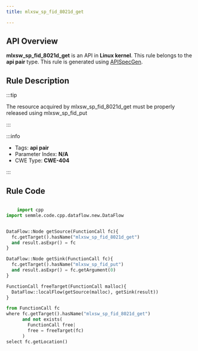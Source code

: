 ```yaml
---
title: mlxsw_sp_fid_8021d_get

---
```



## API Overview
**mlxsw_sp_fid_8021d_get** is an API in **Linux kernel**. This rule belongs to the **api pair** type. This rule is generated using [APISpecGen](../../tools/APISpecGen).
## Rule Description

:::tip

The resource acquired by mlxsw_sp_fid_8021d_get must be properly released using mlxsw_sp_fid_put

:::

:::info

- Tags: **api pair**
- Parameter Index: **N/A**
- CWE Type: **CWE-404**

:::

## Rule Code
```python

    import cpp
import semmle.code.cpp.dataflow.new.DataFlow


DataFlow::Node getSource(FunctionCall fc){
  fc.getTarget().hasName("mlxsw_sp_fid_8021d_get")
  and result.asExpr() = fc
}

DataFlow::Node getSink(FunctionCall fc){
  fc.getTarget().hasName("mlxsw_sp_fid_put")
  and result.asExpr() = fc.getArgument(0)
}

FunctionCall freeTarget(FunctionCall malloc){
  DataFlow::localFlow(getSource(malloc), getSink(result))
}

from FunctionCall fc
where fc.getTarget().hasName("mlxsw_sp_fid_8021d_get")
      and not exists(
        FunctionCall free| 
        free = freeTarget(fc)
      )
select fc.getLocation()

    
```